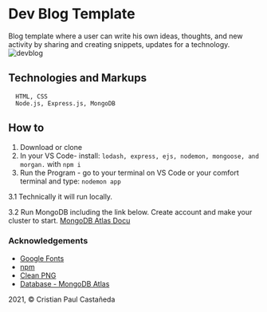 # Dev Blog Template
Blog template where a user can write his own ideas, thoughts, and new activity by sharing and creating snippets, updates for a technology.
![devblog](https://user-images.githubusercontent.com/25602936/116499812-a38c8200-a8df-11eb-852c-d0dd862d5b0d.png)

## Technologies and Markups
```
  HTML, CSS
  Node.js, Express.js, MongoDB
```

## How to
1. Download or clone
2. In your VS Code- install: `lodash, express, ejs, nodemon, mongoose, and morgan.` with `npm i`
3. Run the Program - go to your terminal on VS Code or your comfort terminal and type: `nodemon app`
  
  3.1 Technically it will run locally.
  
  3.2 Run MongoDB including the link below. Create account and make your cluster to start. [MongoDB Atlas Docu](https://docs.atlas.mongodb.com/getting-started/)
  

### Acknowledgements
* [Google Fonts](https://fonts.google.com/)
* [npm](https://www.npmjs.com/)
* [Clean PNG](https://www.cleanpng.com/)
* [Database - MongoDB Atlas](https://www.mongodb.com/cloud)

2021, &copy; Cristian Paul Castañeda
